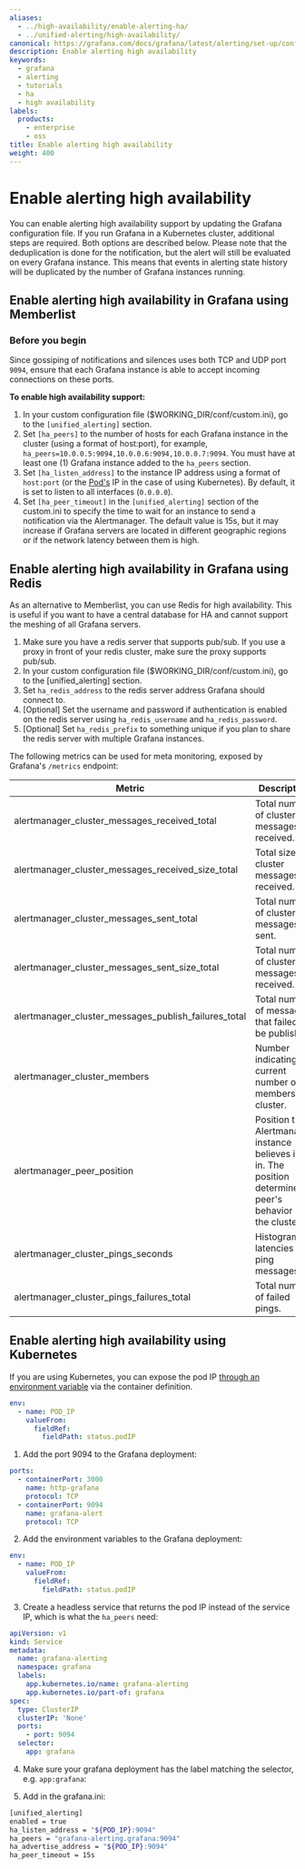 ```yaml
---
aliases:
  - ../high-availability/enable-alerting-ha/
  - ../unified-alerting/high-availability/
canonical: https://grafana.com/docs/grafana/latest/alerting/set-up/configure-high-availability/
description: Enable alerting high availability
keywords:
  - grafana
  - alerting
  - tutorials
  - ha
  - high availability
labels:
  products:
    - enterprise
    - oss
title: Enable alerting high availability
weight: 400
---
```


# Enable alerting high availability

You can enable alerting high availability support by updating the Grafana configuration file. If you run Grafana in a Kubernetes cluster, additional steps are required. Both options are described below.
Please note that the deduplication is done for the notification, but the alert will still be evaluated on every Grafana instance. This means that events in alerting state history will be duplicated by the number of Grafana instances running.

## Enable alerting high availability in Grafana using Memberlist

### Before you begin

Since gossiping of notifications and silences uses both TCP and UDP port `9094`, ensure that each Grafana instance is able to accept incoming connections on these ports.

**To enable high availability support:**

1. In your custom configuration file ($WORKING_DIR/conf/custom.ini), go to the `[unified_alerting]` section.
2. Set `[ha_peers]` to the number of hosts for each Grafana instance in the cluster (using a format of host:port), for example, `ha_peers=10.0.0.5:9094,10.0.0.6:9094,10.0.0.7:9094`.
   You must have at least one (1) Grafana instance added to the `ha_peers` section.
3. Set `[ha_listen_address]` to the instance IP address using a format of `host:port` (or the [Pod's](https://kubernetes.io/docs/concepts/workloads/pods/) IP in the case of using Kubernetes).
   By default, it is set to listen to all interfaces (`0.0.0.0`).
4. Set `[ha_peer_timeout]` in the `[unified_alerting]` section of the custom.ini to specify the time to wait for an instance to send a notification via the Alertmanager. The default value is 15s, but it may increase if Grafana servers are located in different geographic regions or if the network latency between them is high.

## Enable alerting high availability in Grafana using Redis

As an alternative to Memberlist, you can use Redis for high availability. This is useful if you want to have a central
database for HA and cannot support the meshing of all Grafana servers.

1. Make sure you have a redis server that supports pub/sub. If you use a proxy in front of your redis cluster, make sure the proxy supports pub/sub.
2. In your custom configuration file ($WORKING_DIR/conf/custom.ini), go to the [unified_alerting] section.
3. Set `ha_redis_address` to the redis server address Grafana should connect to.
4. [Optional] Set the username and password if authentication is enabled on the redis server using `ha_redis_username` and `ha_redis_password`.
5. [Optional] Set `ha_redis_prefix` to something unique if you plan to share the redis server with multiple Grafana instances.

The following metrics can be used for meta monitoring, exposed by Grafana's `/metrics` endpoint:

| Metric                                               | Description                                                                                                    |
| ---------------------------------------------------- | -------------------------------------------------------------------------------------------------------------- |
| alertmanager_cluster_messages_received_total         | Total number of cluster messages received.                                                                     |
| alertmanager_cluster_messages_received_size_total    | Total size of cluster messages received.                                                                       |
| alertmanager_cluster_messages_sent_total             | Total number of cluster messages sent.                                                                         |
| alertmanager_cluster_messages_sent_size_total        | Total number of cluster messages received.                                                                     |
| alertmanager_cluster_messages_publish_failures_total | Total number of messages that failed to be published.                                                          |
| alertmanager_cluster_members                         | Number indicating current number of members in cluster.                                                        |
| alertmanager_peer_position                           | Position the Alertmanager instance believes it's in. The position determines a peer's behavior in the cluster. |
| alertmanager_cluster_pings_seconds                   | Histogram of latencies for ping messages.                                                                      |
| alertmanager_cluster_pings_failures_total            | Total number of failed pings.                                                                                  |

## Enable alerting high availability using Kubernetes

If you are using Kubernetes, you can expose the pod IP [through an environment variable](https://kubernetes.io/docs/tasks/inject-data-application/environment-variable-expose-pod-information/) via the container definition.

```yaml
env:
  - name: POD_IP
    valueFrom:
      fieldRef:
        fieldPath: status.podIP
```

1. Add the port 9094 to the Grafana deployment:

```yaml
ports:
  - containerPort: 3000
    name: http-grafana
    protocol: TCP
  - containerPort: 9094
    name: grafana-alert
    protocol: TCP
```

2. Add the environment variables to the Grafana deployment:

```yaml
env:
  - name: POD_IP
    valueFrom:
      fieldRef:
        fieldPath: status.podIP
```

3. Create a headless service that returns the pod IP instead of the service IP, which is what the `ha_peers` need:

```yaml
apiVersion: v1
kind: Service
metadata:
  name: grafana-alerting
  namespace: grafana
  labels:
    app.kubernetes.io/name: grafana-alerting
    app.kubernetes.io/part-of: grafana
spec:
  type: ClusterIP
  clusterIP: 'None'
  ports:
    - port: 9094
  selector:
    app: grafana
```

4. Make sure your grafana deployment has the label matching the selector, e.g. `app:grafana`:

5. Add in the grafana.ini:

```bash
[unified_alerting]
enabled = true
ha_listen_address = "${POD_IP}:9094"
ha_peers = "grafana-alerting.grafana:9094"
ha_advertise_address = "${POD_IP}:9094"
ha_peer_timeout = 15s
```

